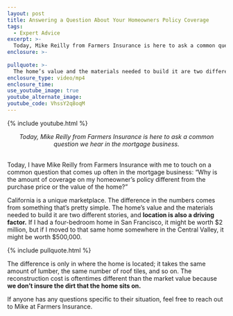 ```yaml
---
layout: post
title: Answering a Question About Your Homeowners Policy Coverage
tags:
  - Expert Advice
excerpt: >-
  Today, Mike Reilly from Farmers Insurance is here to ask a common question we hear in the mortgage business.
enclosure: >-
  
pullquote: >-
  The home’s value and the materials needed to build it are two different stories.
enclosure_type: video/mp4
enclosure_time:
use_youtube_image: true
youtube_alternate_image:
youtube_code: VhssY2q8oqM
---
```


{% include youtube.html %}

<center><em>Today, Mike Reilly from Farmers Insurance is here to ask a common question we hear in the mortgage business.</em></center>

<center>&nbsp;</center>

Today, I have Mike Reilly from Farmers Insurance with me to touch on a common question that comes up often in the mortgage business: “Why is the amount of coverage on my homeowner’s policy different from the purchase price or the value of the home?”

California is a unique marketplace. The difference in the numbers comes from something that’s pretty simple. The home’s value and the materials needed to build it are two different stories, and **location is also a driving factor.** If I had a four-bedroom home in San Francisco, it might be worth $2 million, but if I moved to that same home somewhere in the Central Valley, it might be worth $500,000.

{% include pullquote.html %}

The difference is only in where the home is located; it takes the same amount of lumber, the same number of roof tiles, and so on. The reconstruction cost is oftentimes different than the market value because **we don’t insure the dirt that the home sits on.**

If anyone has any questions specific to their situation, feel free to reach out to Mike at Farmers Insurance.
